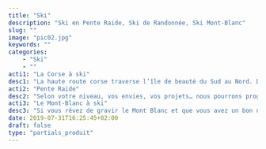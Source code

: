 ```yaml
---
title: "Ski"
description: "Ski en Pente Raide, Ski de Randonnée, Ski Mont-Blanc"
slug: ""
image: "pic02.jpg"
keywords: ""
categories:
    - "Ski"
    - ""
acti1: "La Corse à ski"
desc1: "La haute route corse traverse l’île de beauté du Sud au Nord. Durant cette traversée sauvage, nous choisirons les itinéraires les plus adaptés aux conditions afin de réaliser des descentes inoubliables."
acti2: "Pente Raide"
desc2: "Selon votre niveau, vos envies, vos projets… nous pourrons progresser ensemble afin de réaliser les descentes de vos rêves, dans les hors pistes les plus raides de chaque massif."
acti3: "Le Mont-Blanc à ski"
desc3: "Si vous rêvez de gravir le Mont Blanc et que vous avez un bon niveau technique en ski ou en snowboard, alors cette ascension ludique va vous plaire ! Après avoir passé une journée ensemble à découvrir les plus beaux hors piste des stations chamoniardes, le lendemain, nous prendrons la benne de l’aiguille du midi jusqu’au premier tronçon. De là, nous rejoindrons le refuge des grands mulets afin d’y passer la nuit. Le lendemain matin, nous partirons à l’aube en direction du sommet du Mont Blanc, tout en préparant la belle trace que nous allons faire pour redescendre à Chamonix."
date: 2019-07-31T16:25:45+02:00
draft: false
type: "partials_produit"
---
```

